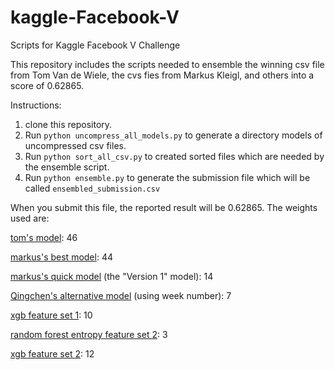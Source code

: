 # kaggle-Facebook-V
Scripts for Kaggle Facebook V Challenge

This repository includes the scripts needed to ensemble the winning csv file from Tom Van de Wiele, the cvs fies from Markus Kleigl, and others into a score of 0.62865.

Instructions:

1.  clone this repository.
2.  Run `python uncompress_all_models.py` to generate a directory models of uncompressed csv files.
3.  Run `python sort_all_csv.py` to created sorted files which are needed by the ensemble script.
4.  Run `python ensemble.py` to generate the submission file which will be called `ensembled_submission.csv`

When you submit this file, the reported result will be 0.62865.  The weights used are:

[tom's model][ttvand]:  46  

[markus's best model][markus]:  44

[markus's quick model][markus] (the "Version 1" model):  14

[Qingchen's alternative model][qingchen] (using week number): 7

[xgb feature set 1][larry]:  10

[random forest entropy feature set 2][larry]:  3

[xgb feature set 2][larry]:  12 

[ttvand]:https://github.com/ttvand/Facebook-V
[markus]:https://github.com/mkliegl/kaggle-Facebook-V
[qingchen]:https://www.kaggle.com/c/facebook-v-predicting-check-ins/forums/t/22123/6th-place-kernel-density-estimation/126440#post126440
[larry]:https://www.kaggle.com/c/facebook-v-predicting-check-ins/forums/t/22086/solution-sharing-i-got-to-23-with-xgb-rf-knn/126278#post126278
